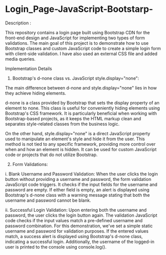 # Login_Page-JavaScript-Bootstarp-
Description :

This repository contains a login page built using Bootstrap CDN for the front-end design and JavaScript for implementing two types of form validations. 
The main goal of this project is to demonstrate how to use Bootstrap classes and custom JavaScript code to create a simple login form with client-side validation.
I have also used an external CSS file  and added media queries.

Implementation Details

1. Bootstrap's d-none class vs. JavaScript style.display="none":
   
The main difference between d-none and style.display="none" lies in how they achieve hiding elements.

d-none is a class provided by Bootstrap that sets the display property of an element to none. 
This class is useful for conveniently hiding elements using Bootstrap's CSS framework.
It is particularly beneficial when working with Bootstrap-based projects, as it keeps the HTML markup clean and separates 
style-related classes from the business logic.

On the other hand, style.display="none" is a direct JavaScript property used to manipulate an element's style and hide it from the user.
This method is not tied to any specific framework, providing more control over when and how an element is hidden.
It can be used for custom JavaScript code or projects that do not utilize Bootstrap.

2. Form Validations:
   
i. Blank Username and Password Validation:
When the user clicks the login button without providing a username and password, the form validation JavaScript code triggers.
 It checks if the input fields for the username and password are empty.
 If either field is empty, an alert is displayed using Bootstrap's d-none class with a warning message stating that both the username and password cannot be blank.

ii. Successful Login Validation:
Upon entering both the username and password, the user clicks the login button again. 
The validation JavaScript code checks if the input values match a pre-defined username and password combination. 
For this demonstration, we've set a simple static username and password for validation purposes. If the entered values match,
a success alert is displayed using Bootstrap's d-none class, indicating a successful login.
Additionally, the username of the logged-in user is printed to the console using console.log().
